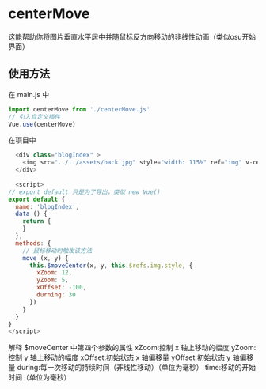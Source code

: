 # centerMove
这能帮助你将图片垂直水平居中并随鼠标反方向移动的非线性动画（类似osu开始界面）

## 使用方法
在 main.js 中
``` javascript
import centerMove from './centerMove.js'
// 引入自定义插件
Vue.use(centerMove)
```

在项目中
``` javascript
  <div class="blogIndex" >
    <img src="../../assets/back.jpg" style="width: 115%" ref="img" v-center="move">
  </div>
  
  <script>
// export default 只是为了导出，类似 new Vue()
export default {
  name: 'blogIndex',
  data () {
    return {
    }
  },
  methods: {
    // 鼠标移动时触发该方法
    move (x, y) {
      this.$moveCenter(x, y, this.$refs.img.style, {
        xZoom: 12,
        yZoom: 5,
        xOffset: -100,
        durning: 30
      })
    }
  }
}
</script>
```
解释 $moveCenter 中第四个参数的属性
xZoom:控制 x 轴上移动的幅度
yZoom:控制 y 轴上移动的幅度
xOffset:初始状态 x 轴偏移量
yOffset:初始状态 y 轴偏移量
during:每一次移动的持续时间（非线性移动）（单位为毫秒）
time:移动的开始时间（单位为毫秒）
